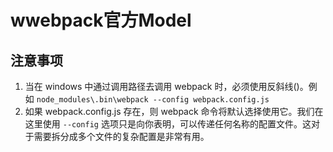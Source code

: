 # wwebpack官方Model

## 注意事项

1. 当在 windows 中通过调用路径去调用 webpack 时，必须使用反斜线()。例如 `node_modules\.bin\webpack --config webpack.config.js`
2. 如果 webpack.config.js 存在，则 webpack 命令将默认选择使用它。我们在这里使用 `--config` 选项只是向你表明，可以传递任何名称的配置文件。这对于需要拆分成多个文件的复杂配置是非常有用。